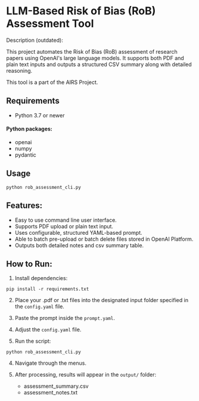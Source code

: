 # LLM-Based Risk of Bias (RoB) Assessment Tool

Description (outdated):

This project automates the Risk of Bias (RoB) assessment of research papers using OpenAI's large language models. It supports both PDF and plain text inputs and outputs a structured CSV summary along with detailed reasoning.

This tool is a part of the AIRS Project.

## Requirements
- Python 3.7 or newer
#### Python packages:
- openai
- numpy
- pydantic

## Usage
```
python rob_assessment_cli.py
```

## Features:
- Easy to use command line user interface.
- Supports PDF upload or plain text input.
- Uses configurable, structured YAML-based prompt.
- Able to batch pre-upload or batch delete files stored in OpenAI Platform.
- Outputs both detailed notes and csv summary table.

## How to Run:
1. Install dependencies:
```
pip install -r requirements.txt
```

2. Place your .pdf or .txt files into the designated input folder specified in the `config.yaml` file.

3. Paste the prompt inside the `prompt.yaml`.
4. Adjust the `config.yaml` file.
4. Run the script:
```
python rob_assessment_cli.py
```
4. Navigate through the menus.

5. After processing, results will appear in the `output/` folder:
   - assessment_summary.csv
   - assessment_notes.txt
